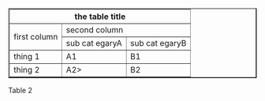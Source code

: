 <table border="2">
  <tr>
    <th colspan="3"> the table title</th>
  </tr>
  <tr>
    <td rowspan="2"> first column</td>
    <td colspan="2"> second column</td>
  </tr>
  <tr>
    <td> sub cat egaryA</td>
    <td> sub cat egaryB</td>
  </tr>
  <tr>
    <td> thing 1</td>
    <td> A1 </td>
    <td>B1</td>
  </tr>
  <tr>
    <td> thing 2</td>
    <td> A2> </td>
    <td> B2 </td>
  </tr>
</table>
Table 2
